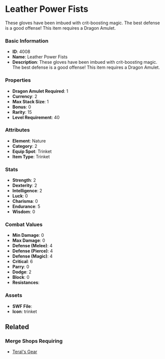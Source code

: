 # Leather Power Fists

These gloves have been imbued with crit-boosting magic. The best defense is a good offense! This item requires a Dragon Amulet.

### Basic Information

- **ID**: 4008
- **Name**: Leather Power Fists
- **Description**: These gloves have been imbued with crit-boosting magic. The best defense is a good offense! This item requires a Dragon Amulet.

### Properties

- **Dragon Amulet Required**: 1
- **Currency**: 2
- **Max Stack Size**: 1
- **Bonus**: 0
- **Rarity**: 15
- **Level Requirement**: 40

### Attributes

- **Element**: Nature
- **Category**: 2
- **Equip Spot**: Trinket
- **Item Type**: Trinket

### Stats

- **Strength**: 2
- **Dexterity**: 2
- **Intelligence**: 2
- **Luck**: 0
- **Charisma**: 0
- **Endurance**: 5
- **Wisdom**: 0

### Combat Values

- **Min Damage**: 0
- **Max Damage**: 0
- **Defense (Melee)**: 4
- **Defense (Pierce)**: 4
- **Defense (Magic)**: 4
- **Critical**: 6
- **Parry**: 0
- **Dodge**: 2
- **Block**: 0
- **Resistances**: 

### Assets

- **SWF File**: 
- **Icon**: trinket

## Related

### Merge Shops Requiring

- [Teral's Gear](../merge-shops/67-teral-s-gear.md)

